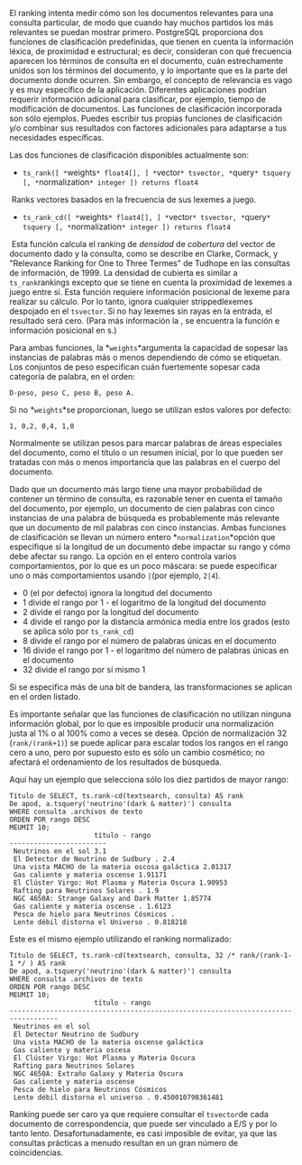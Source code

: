 El ranking intenta medir cómo son los documentos relevantes para una  consulta particular, de modo que cuando hay muchos partidos los más  relevantes se puedan mostrar primero. PostgreSQL proporciona dos funciones de clasificación predefinidas, que tienen en  cuenta la información léxica, de proximidad e estructural; es decir,  consideran con qué frecuencia aparecen los términos de consulta en el  documento, cuán estrechamente unidos son los términos del documento, y  lo importante que es la parte del documento donde ocurren. Sin embargo,  el concepto de relevancia es vago y es muy específico de la aplicación.  Diferentes aplicaciones podrían requerir información adicional para  clasificar, por ejemplo, tiempo de modificación de documentos. Las  funciones de clasificación incorporada son sólo ejemplos. Puedes  escribir tus propias funciones de clasificación y/o combinar sus  resultados con factores adicionales para adaptarse a tus necesidades  específicas.

Las dos funciones de clasificación disponibles actualmente son:

-  `ts_rank([ *`weights`* float4[], ] *`vector`* tsvector, *`query`* tsquery [, *`normalization`* integer ]) returns float4`

  ​          Ranks vectores basados en la frecuencia de sus lexemes a juego.        

-  `ts_rank_cd([ *`weights`* float4[], ] *`vector`* tsvector, *`query`* tsquery [, *`normalization`* integer ]) returns float4`

  ​          Esta función calcula el ranking de *densidad* de *cobertura* del vector de documento dado y la consulta, como se describe en Clarke, Cormack, y "Relevance Ranking for One to Three Termes" de Tudhope en  las consultas de información, de 1999. La densidad de cubierta es  similar a  `ts_rank`rankings excepto que se tiene en cuenta la proximidad de lexemes a juego entre sí.          Esta función requiere información posicional de lexeme para realizar su cálculo. Por lo tanto, ignora cualquier strippedlexemes despojado en el `tsvector`. Si no hay lexemes sin rayas en la entrada, el resultado será cero. (Para más información  la , se encuentra la   función e información posicional en s.)        

Para ambas funciones, la  *`weights`*argumenta la capacidad de sopesar las instancias de palabras más o menos  dependiendo de cómo se etiquetan. Los conjuntos de peso especifican cuán fuertemente sopesar cada categoría de palabra, en el orden:

```
D-peso, peso C, peso B, peso A.
```

Si no  *`weights`*se proporcionan, luego se utilizan estos valores por defecto:

```
1, 0,2, 0,4, 1,0
```

Normalmente se utilizan pesos para marcar palabras de áreas  especiales del documento, como el título o un resumen inicial, por lo  que pueden ser tratadas con más o menos importancia que las palabras en  el cuerpo del documento.

Dado que un documento más largo tiene una mayor probabilidad de  contener un término de consulta, es razonable tener en cuenta el tamaño  del documento, por ejemplo, un documento de cien palabras con cinco  instancias de una palabra de búsqueda es probablemente más relevante que un documento de mil palabras con cinco instancias. Ambas funciones de  clasificación se llevan un número entero  *`normalization`*opción que especifique si la longitud de un documento debe impactar su rango y cómo debe afectar su rango. La opción en el entero controla varios  comportamientos, por lo que es un poco máscara: se puede especificar uno o más comportamientos usando  `|`(por ejemplo, `2|4`).

- 0 (el por defecto) ignora la longitud del documento
- 1 divide el rango por 1 - el logaritmo de la longitud del documento
- 2 divide el rango por la longitud del documento
- 4 divide el rango por la distancia armónica media entre los grados (esto se aplica sólo por `ts_rank_cd`)
- 8 divide el rango por el número de palabras únicas en el documento
- 16 divide el rango por 1 - el logaritmo del número de palabras únicas en el documento
- 32 divide el rango por sí mismo 1

Si se especifica más de una bit de bandera, las transformaciones se aplican en el orden listado.

Es importante señalar que las funciones de clasificación no  utilizan ninguna información global, por lo que es imposible producir  una normalización justa al 1% o al 100% como a veces se desea. Opción de normalización 32 (`rank/(rank+1)`) se puede aplicar para escalar todos los rangos en el rango cero a uno,  pero por supuesto esto es sólo un cambio cosmético; no afectará el  ordenamiento de los resultados de búsqueda.

Aquí hay un ejemplo que selecciona sólo los diez partidos de mayor rango:

```
Título de SELECT, ts.rank-cd(textsearch, consulta) AS rank
De apod, a.tsquery('neutrino'(dark & matter)') consulta
WHERE consulta .archivos de texto
ORDEN POR rango DESC
MEUMIT 10;
                     título - rango
------------------------
 Neutrinos en el sol 3.1
 El Detector de Neutrino de Sudbury . 2.4
 Una vista MACHO de la materia oscosa galáctica 2.01317
 Gas caliente y materia oscense 1.91171
 El Clúster Virgo: Hot Plasma y Materia Oscura 1.90953
 Rafting para Neutrinos Solares . 1.9
 NGC 4650A: Strange Galaxy and Dark Matter 1.85774
 Gas caliente y materia oscense . 1.6123
 Pesca de hielo para Neutrinos Cósmicos .
 Lente débil distorna el Universo . 0.818218
```

Este es el mismo ejemplo utilizando el ranking normalizado:

```
Título de SELECT, ts.rank-cd(textsearch, consulta, 32 /* rank/(rank-1-1 */ ) AS rank
De apod, a.tsquery('neutrino'(dark & matter)') consulta
WHERE consulta .archivos de texto
ORDEN POR rango DESC
MEUMIT 10;
                     título - rango
----------------------------------------------------------------------------------
 Neutrinos en el sol
 El Detector Neutrino de Sudbury
 Una vista MACHO de la materia oscense galáctica
 Gas caliente y materia oscesa
 El Clúster Virgo: Hot Plasma y Materia Oscura
 Rafting para Neutrinos Solares
 NGC 4650A: Extraño Galaxy y Materia Oscura
 Gas caliente y materia oscense
 Pesca de hielo para Neutrinos Cósmicos
 Lente débil distorna el universo . 0.450010798361481
```

Ranking puede ser caro ya que requiere consultar el  `tsvector`de cada documento de correspondencia, que puede ser vinculado a E/S y por  lo tanto lento. Desafortunadamente, es casi imposible de evitar, ya que  las consultas prácticas a menudo resultan en un gran número de  coincidencias.